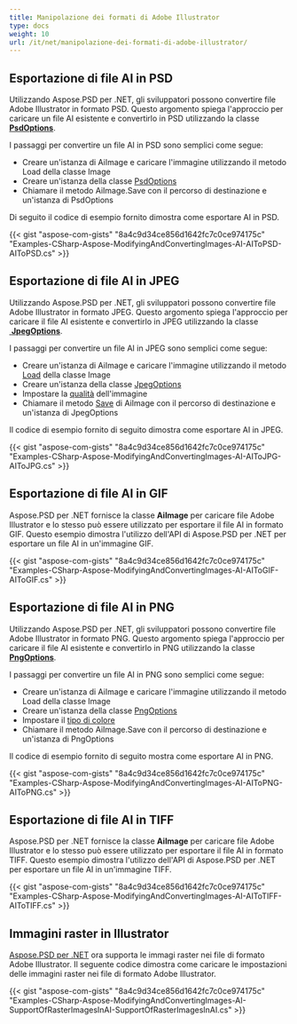 ```yaml
---
title: Manipolazione dei formati di Adobe Illustrator
type: docs
weight: 10
url: /it/net/manipolazione-dei-formati-di-adobe-illustrator/
---
```


## **Esportazione di file AI in PSD**
Utilizzando Aspose.PSD per .NET, gli sviluppatori possono convertire file Adobe Illustrator in formato PSD. Questo argomento spiega l'approccio per caricare un file AI esistente e convertirlo in PSD utilizzando la classe [**PsdOptions**](https://reference.aspose.com/net/psd/aspose.psd.imageoptions/psdoptions).

I passaggi per convertire un file AI in PSD sono semplici come segue:

- Creare un'istanza di AiImage e caricare l'immagine utilizzando il metodo Load della classe Image
- Creare un'istanza della classe [PsdOptions](https://reference.aspose.com/net/psd/aspose.psd.imageoptions/psdoptions)
- Chiamare il metodo AiImage.Save con il percorso di destinazione e un'istanza di PsdOptions 

Di seguito il codice di esempio fornito dimostra come esportare AI in PSD.

{{< gist "aspose-com-gists" "8a4c9d34ce856d1642fc7c0ce974175c" "Examples-CSharp-Aspose-ModifyingAndConvertingImages-AI-AIToPSD-AIToPSD.cs" >}}

## **Esportazione di file AI in JPEG**
Utilizzando Aspose.PSD per .NET, gli sviluppatori possono convertire file Adobe Illustrator in formato JPEG. Questo argomento spiega l'approccio per caricare il file AI esistente e convertirlo in JPEG utilizzando la classe [ **JpegOptions**](https://reference.aspose.com/net/psd/aspose.psd.imageoptions/jpegoptions).

I passaggi per convertire un file AI in JPEG sono semplici come segue:

- Creare un'istanza di AiImage e caricare l'immagine utilizzando il metodo [Load](https://reference.aspose.com/psd/net/aspose.psd/image/methods/load/index) della classe Image
- Creare un'istanza della classe [JpegOptions ](https://reference.aspose.com/net/psd/aspose.psd.imageoptions/jpegoptions)
- Impostare la [qualità](https://reference.aspose.com/psd/net/aspose.psd.imageoptions/jpegoptions/properties/quality) dell'immagine
- Chiamare il metodo [Save](https://reference.aspose.com/psd/net/aspose.psd/image/methods/save) di AiImage con il percorso di destinazione e un'istanza di JpegOptions 

Il codice di esempio fornito di seguito dimostra come esportare AI in JPEG.

{{< gist "aspose-com-gists" "8a4c9d34ce856d1642fc7c0ce974175c" "Examples-CSharp-Aspose-ModifyingAndConvertingImages-AI-AIToJPG-AIToJPG.cs" >}}

## **Esportazione di file AI in GIF**
Aspose.PSD per .NET fornisce la classe **AiImage** per caricare file Adobe Illustrator e lo stesso può essere utilizzato per esportare il file AI in formato GIF. Questo esempio dimostra l'utilizzo dell'API di Aspose.PSD per .NET per esportare un file AI in un'immagine GIF.

{{< gist "aspose-com-gists" "8a4c9d34ce856d1642fc7c0ce974175c" "Examples-CSharp-Aspose-ModifyingAndConvertingImages-AI-AIToGIF-AIToGIF.cs" >}}

## **Esportazione di file AI in PNG**
Utilizzando Aspose.PSD per .NET, gli sviluppatori possono convertire file Adobe Illustrator in formato PNG. Questo argomento spiega l'approccio per caricare il file AI esistente e convertirlo in PNG utilizzando la classe [**PngOptions**](https://reference.aspose.com/net/psd/aspose.psd.imageoptions/pngoptions).

I passaggi per convertire un file AI in PNG sono semplici come segue:

- Creare un'istanza di AiImage e caricare l'immagine utilizzando il metodo Load della classe Image
- Creare un'istanza della classe [PngOptions ](https://reference.aspose.com/net/psd/aspose.psd.imageoptions/pngoptions)
- Impostare il [tipo di colore](https://reference.aspose.com/psd/net/aspose.psd.imageoptions/pngoptions/properties/colortype)
- Chiamare il metodo AiImage.Save con il percorso di destinazione e un'istanza di PngOptions 

Il codice di esempio fornito di seguito mostra come esportare AI in PNG.

{{< gist "aspose-com-gists" "8a4c9d34ce856d1642fc7c0ce974175c" "Examples-CSharp-Aspose-ModifyingAndConvertingImages-AI-AIToPNG-AIToPNG.cs" >}}

## **Esportazione di file AI in TIFF**
Aspose.PSD per .NET fornisce la classe **AiImage** per caricare file Adobe Illustrator e lo stesso può essere utilizzato per esportare il file AI in formato TIFF. Questo esempio dimostra l'utilizzo dell'API di Aspose.PSD per .NET per esportare un file AI in un'immagine TIFF.

{{< gist "aspose-com-gists" "8a4c9d34ce856d1642fc7c0ce974175c" "Examples-CSharp-Aspose-ModifyingAndConvertingImages-AI-AIToTIFF-AIToTIFF.cs" >}}

## **Immagini raster in Illustrator**
[Aspose.PSD per .NET](https://products.aspose.com/psd/net) ora supporta le immagi raster nei file di formato Adobe Illustrator. Il seguente codice dimostra come caricare le impostazioni delle immagini raster nei file di formato Adobe Illustrator.

{{< gist "aspose-com-gists" "8a4c9d34ce856d1642fc7c0ce974175c" "Examples-CSharp-Aspose-ModifyingAndConvertingImages-AI-SupportOfRasterImagesInAI-SupportOfRasterImagesInAI.cs" >}}
